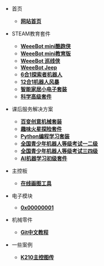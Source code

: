 - 首页
  - [**网站首页**](README.md)
- STEAM教育套件
  - [**WeeeBot mini酷跑侠**](https://www.weeemake.com.cn/weeebot-mini/)
  - [**WeeeBot mini教育版**](https://www.weeemake.com.cn/weeebot-mini-edu/)
  - [**WeeeBot 巡线侠**](https://www.weeemake.com.cn/weeebot/)
  - [**WeeeBot Jeep**](https://www.weeemake.com.cn/weeebot-jeep/)
  - [**6合1探索者机器人**](https://www.weeemake.com.cn/weeebot-evolution/)
  - [**12合1机器人风暴**](https://www.weeemake.com.cn/12-in-1-robotstorm/)
  - [**智能家居小电子套装**](https://www.weeemake.com.cn/home-inventor-kit/)
  - [**科学高级套件**](https://www.weeemake.com.cn/science-kit/)
- 课后服务解决方案
  - [**百变创意机械套装**](https://www.weeemake.com.cn/variety-of-creative-machinery-kit/)
  - [**趣味火星探险套件**](https://www.weeemake.com.cn/mars-rover-kit/)
  - [**Python编程学习套装**](https://www.weeemake.com.cn/python-educational-robot-kit/)
  - [**全国青少年机器人等级考试一二级**](https://www.weeemake.com.cn/youth-level-test-1-2/)
  - [**全国青少年机器人等级考试三四级**](https://www.weeemake.com.cn/youth-level-test-3-4/)
  - [**AI机器学习初级套件**](https://www.weeemake.com.cn/ai-machine-learning-educational-starter-kit/)

- 主控板
  - [**在线画图工具**](https://www.processon.com/)
  
- 电子模块
  - [**0x00000001**](https://www.bilibili.com/)
- 机械零件
  - [**Git中文教程**](https://git-scm.com/book/zh/v2)
- 一些案例
  - [**K210主控图传**](https://www.jenkins.io/zh/doc/)